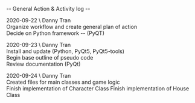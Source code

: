 -- General Action & Activity log --  
  
2020-09-22 \ Danny Tran  
    Organize workflow and create general plan of action  
    Decide on Python framework -- (PyQT)  
  
2020-09-23 \ Danny Tran  
    Install and update (Python, PyQt5, PyQt5-tools)  
    Begin base outline of pseudo code  
    Review documentation (PyQt)
  
2020-09-24 \ Danny Tran  
    Created files for main classes and game logic  
    Finish implementation of Character Class
    Finish implementation of House Class
